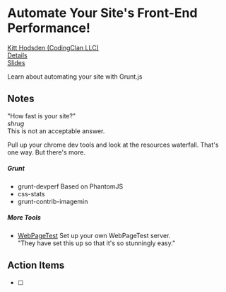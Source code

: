 # Automate Your Site's Front-End Performance!
[Kitt Hodsden (CodingClan LLC)](https://kitt.hodsden.org/)  
[Details](http://fluentconf.com/javascript-html-2015/public/schedule/detail/39537)    
[Slides](https://speakerdeck.com/kitt/fluent-2015-automate-front-end-performance)  

Learn about automating your site with Grunt.js

## Notes
"How fast is your site?"  
*shrug*  
This is not an acceptable answer.  

Pull up your chrome dev tools and look at the resources waterfall. That's one way. But there's more.  

##### Grunt
* grunt-devperf
  Based on PhantomJS
* css-stats
* grunt-contrib-imagemin

##### More Tools
* [WebPageTest](http://www.webpagetest.org/)
Set up your own WebPageTest server.  
"They have set this up so that it's so stunningly easy." </sarcasm>  

## Action Items
* [ ]

